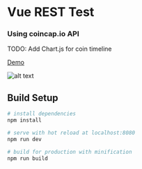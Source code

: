 # Vue REST Test
### Using coincap.io API

TODO: Add Chart.js for coin timeline

[Demo](http://michaelmichael.dk/vuerest/)

![alt text](https://i.imgur.com/XFj5KLd.png)

## Build Setup

``` bash
# install dependencies
npm install

# serve with hot reload at localhost:8080
npm run dev

# build for production with minification
npm run build
```


